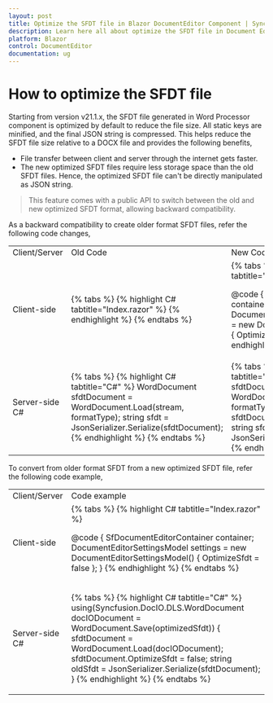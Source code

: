 ```yaml
---
layout: post
title: Optimize the SFDT file in Blazor DocumentEditor Component | Syncfusion
description: Learn here all about optimize the SFDT file in Document Editor in Syncfusion Blazor DocumentEditor component and more.
platform: Blazor
control: DocumentEditor
documentation: ug
---
```


# How to optimize the SFDT file

Starting from version v21.1.x, the SFDT file generated in Word Processor component is optimized by default to reduce the file size. All static keys are minified, and the final JSON string is compressed. This helps reduce the SFDT file size relative to a DOCX file and provides the following benefits,
* File transfer between client and server through the internet gets faster.
* The new optimized SFDT files require less storage space than the old SFDT files.
Hence, the optimized SFDT file can't be directly manipulated as JSON string.

> This feature comes with a public API to switch between the old and new optimized SFDT format, allowing backward compatibility.

As a backward compatibility to create older format SFDT files, refer the following code changes,

<table>
<tr>
<td>Client/Server</td><td>Old Code</td><td>New Code from v21.1.x</td>
</tr>
<tr>
<td>Client-side</td>
<td>
{% tabs %}
{% highlight C# tabtitle="Index.razor" %}
<SfDocumentEditorContainer @ref="container" Height="590px"></SfDocumentEditorContainer>
{% endhighlight %}
{% endtabs %}
</td>
<td>
{% tabs %}
{% highlight C# tabtitle="Index.razor" %}
<SfDocumentEditorContainer @ref="container" Height="590px" DocumentEditorSettings="settings">
</SfDocumentEditorContainer>

@code {
    SfDocumentEditorContainer container;
    DocumentEditorSettingsModel settings = new DocumentEditorSettingsModel() { OptimizeSfdt = false };
}
{% endhighlight %}
{% endtabs %}
</td>
</tr>
<tr>
<td>Server-side C#</td>
<td>
{% tabs %}
{% highlight C# tabtitle="C#" %}
WordDocument sfdtDocument = WordDocument.Load(stream, formatType);
string sfdt = JsonSerializer.Serialize(sfdtDocument);
{% endhighlight %}
{% endtabs %}
</td>
<td>
{% tabs %}
{% highlight C# tabtitle="C#" %}
WordDocument sfdtDocument = WordDocument.Load(stream, formatType);
sfdtDocument.OptimizeSfdt = false;
string sfdt = JsonSerializer.Serialize(sfdtDocument);
{% endhighlight %}
{% endtabs %}
</td>
</tr>

</table>

To convert from older format SFDT from a new optimized SFDT file, refer the following code example,

<table>
<tr>
<td>Client/Server</td><td>Code example</td>
</tr>
<tr>
<td>Client-side</td>
<td>
{% tabs %}
{% highlight C# tabtitle="Index.razor" %}
<SfDocumentEditorContainer @ref="container" Height="590px" DocumentEditorSettings="settings">
</SfDocumentEditorContainer>

@code {
    SfDocumentEditorContainer container;
    DocumentEditorSettingsModel settings = new DocumentEditorSettingsModel() { OptimizeSfdt = false };
}
{% endhighlight %}
{% endtabs %}
</td>
</tr>
<tr>
<td>Server-side C#</td>
<td>

{% tabs %}
{% highlight C# tabtitle="C#" %}
using(Syncfusion.DocIO.DLS.WordDocument docIODocument = WordDocument.Save(optimizedSfdt)) {
    sfdtDocument = WordDocument.Load(docIODocument);
    sfdtDocument.OptimizeSfdt = false;
    string oldSfdt = JsonSerializer.Serialize(sfdtDocument);
}
{% endhighlight %}
{% endtabs %}
</td>
</tr>
</table>